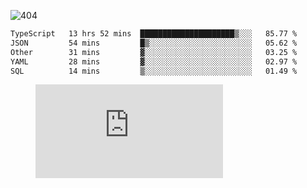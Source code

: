 ![404](https://user-images.githubusercontent.com/378023/89412096-6f759d80-d761-11ea-8c57-84b30ef3f2b1.png)

<!--START_SECTION:waka-->

```txt
TypeScript   13 hrs 52 mins  █████████████████████▒░░░   85.77 %
JSON         54 mins         █▒░░░░░░░░░░░░░░░░░░░░░░░   05.62 %
Other        31 mins         ▓░░░░░░░░░░░░░░░░░░░░░░░░   03.25 %
YAML         28 mins         ▓░░░░░░░░░░░░░░░░░░░░░░░░   02.97 %
SQL          14 mins         ▒░░░░░░░░░░░░░░░░░░░░░░░░   01.49 %
```

<!--END_SECTION:waka-->
<figure><embed src="https://wakatime.com/share/@018b853e-267a-435d-a858-33e2b098b9d7/f3c3aa68-553a-4373-a9f9-2d456f62f780.svg"></embed></figure>
